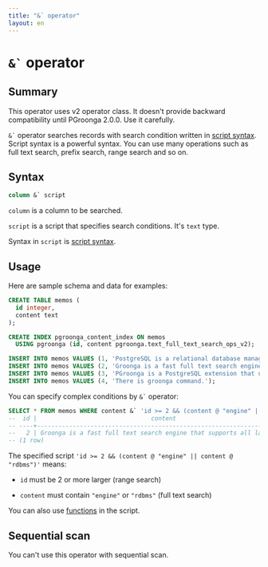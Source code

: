 ```yaml
---
title: "&` operator"
layout: en
---
```


# `` &` `` operator

## Summary

This operator uses v2 operator class. It doesn't provide backward compatibility until PGroonga 2.0.0. Use it carefully.

`` &` `` operator searches records with search condition written in [script syntax](http://groonga.org/docs/reference/grn_expr/script_syntax.html). Script syntax is a powerful syntax. You can use many operations such as full text search, prefix search, range search and so on.

## Syntax

```sql
column &` script
```

`column` is a column to be searched.

`script` is a script that specifies search conditions. It's `text` type.

Syntax in `script` is [script syntax](http://groonga.org/docs/reference/grn_expr/script_syntax.html).

## Usage

Here are sample schema and data for examples:

```sql
CREATE TABLE memos (
  id integer,
  content text
);

CREATE INDEX pgroonga_content_index ON memos
  USING pgroonga (id, content pgroonga.text_full_text_search_ops_v2);
```

```sql
INSERT INTO memos VALUES (1, 'PostgreSQL is a relational database management system.');
INSERT INTO memos VALUES (2, 'Groonga is a fast full text search engine that supports all languages.');
INSERT INTO memos VALUES (3, 'PGroonga is a PostgreSQL extension that uses Groonga as index.');
INSERT INTO memos VALUES (4, 'There is groonga command.');
```

You can specify complex conditions by `` &` `` operator:

```sql
SELECT * FROM memos WHERE content &` 'id >= 2 && (content @ "engine" || content @ "rdbms")';
--  id |                                content                                 
-- ----+------------------------------------------------------------------------
--   2 | Groonga is a fast full text search engine that supports all languages.
-- (1 row)
```

The specified script `'id >= 2 && (content @ "engine" || content @ "rdbms")'` means:

  * `id` must be 2 or more larger (range search)

  * `content` must contain `"engine"` or `"rdbms"` (full text search)

You can also use [functions](http://groonga.org/docs/reference/function.html) in the script.

## Sequential scan

You can't use this operator with sequential scan.
